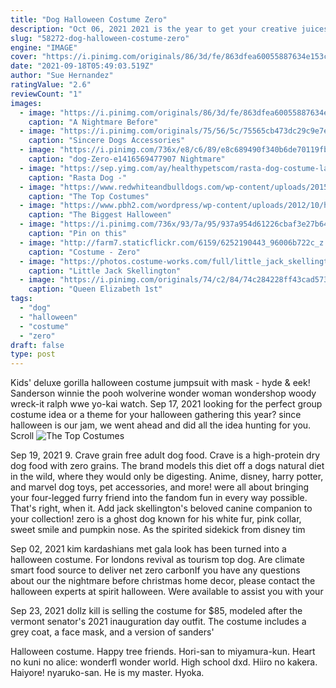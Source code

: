 ```yaml
---
title: "Dog Halloween Costume Zero"
description: "Oct 06, 2021 2021 is the year to get your creative juices flowing with one of these best-ever halloween costume ideas for men. Whether you opt for a cool, pop culture-inspired, or classic costume,"
slug: "58272-dog-halloween-costume-zero"
engine: "IMAGE"
cover: "https://i.pinimg.com/originals/86/3d/fe/863dfea60055887634e153c12f163173.jpg"
date: "2021-09-18T05:49:03.519Z"
author: "Sue Hernandez"
ratingValue: "2.6"
reviewCount: "1"
images:
  - image: "https://i.pinimg.com/originals/86/3d/fe/863dfea60055887634e153c12f163173.jpg"
    caption: "A Nightmare Before"
  - image: "https://i.pinimg.com/originals/75/56/5c/75565cb473dc29c9e7ea379733712788.jpg"
    caption: "Sincere Dogs Accessories"
  - image: "https://i.pinimg.com/736x/e8/c6/89/e8c689490f340b6de70119fb31fb2039.jpg"
    caption: "dog-Zero-e1416569477907 Nightmare"
  - image: "https://sep.yimg.com/ay/healthypetscom/rasta-dog-costume-large-1.gif"
    caption: "Rasta Dog -"
  - image: "https://www.redwhiteandbulldogs.com/wp-content/uploads/2015/09/35.jpg"
    caption: "The Top Costumes"
  - image: "https://www.pbh2.com/wordpress/wp-content/uploads/2012/10/halloween-fails-phishing.png"
    caption: "The Biggest Halloween"
  - image: "https://i.pinimg.com/736x/93/7a/95/937a954d61226cbaf3e27b64babdb40b--dog-halloween-costumes-pet-costumes.jpg"
    caption: "Pin on this"
  - image: "http://farm7.staticflickr.com/6159/6252190443_96006b722c_z.jpg"
    caption: "Costume - Zero"
  - image: "https://photos.costume-works.com/full/little_jack_skellington_and_his_dog_zero3.jpg"
    caption: "Little Jack Skellington"
  - image: "https://i.pinimg.com/originals/74/c2/84/74c284228ff43cad573bf3bb1061b40d.jpg"
    caption: "Queen Elizabeth 1st"
tags:
  - "dog"
  - "halloween"
  - "costume"
  - "zero"
draft: false
type: post
---
```


Kids' deluxe gorilla halloween costume jumpsuit with mask - hyde & eek!  Sanderson winnie the pooh wolverine wonder woman wondershop woody wreck-it ralph wwe yo-kai watch. Sep 17, 2021 looking for the perfect group costume idea or a theme for your halloween gathering this year? since halloween is our jam, we went ahead and did all the idea hunting for you. Scroll
![The Top Costumes](https://www.redwhiteandbulldogs.com/wp-content/uploads/2015/09/35.jpg "The Top Costumes")

Sep 19, 2021 9. Crave grain free adult dog food. Crave is a high-protein dry dog food with zero grains. The brand models this diet off a dogs natural diet in the wild, where they would only be digesting. Anime, disney, harry potter, and marvel dog toys, pet accessories, and more! were all about bringing your four-legged furry friend into the fandom fun in every way possible. That&#39;s right, when it. Add jack skellington&#39;s beloved canine companion to your collection! zero is a ghost dog known for his white fur, pink collar, sweet smile and pumpkin nose. As the spirited sidekick from disney tim
<!--inArticleAds-->

<!--galleryOne-->

Sep 02, 2021 kim kardashians met gala look has been turned into a halloween costume.  For londons revival as tourism top dog. Are climate smart food source to deliver net zero carbonIf you have any questions about our the nightmare before christmas home decor, please contact the halloween experts at spirit halloween. Were available to assist you with your
<!--inArticleAds-->

<!--galleryTwo-->

Sep 23, 2021 dollz kill is selling the costume for $85, modeled after the vermont senator's 2021 inauguration day outfit. The costume includes a grey coat, a face mask, and a version of sanders'
<!--galleryThree-->

Halloween costume. Happy tree friends. Hori-san to miyamura-kun. Heart no kuni no alice: wonderfl wonder world. High school dxd. Hiiro no kakera. Haiyore! nyaruko-san. He is my master. Hyoka.